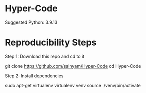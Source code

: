 # Hyper-Code

Suggested Python: 3.9.13

# Reproducibility Steps

Step 1: Download this repo and cd to it

git clone https://github.com/sainyam/Hyper-Code
cd Hyper-Code

Step 2: Install dependencies

sudo apt-get virtualenv
virtualenv venv
source ./venv/bin/activate 



